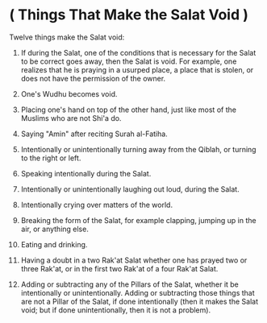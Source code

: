 ( Things That Make the Salat Void )
===================================

Twelve things make the Salat void:

1. If during the Salat, one of the conditions that is necessary for the
Salat to be correct goes away, then the Salat is void. For example, one
realizes that he is praying in a usurped place, a place that is stolen,
or does not have the permission of the owner.

2. One's Wudhu becomes void.

3. Placing one's hand on top of the other hand, just like most of the
Muslims who are not Shi'a do.

4. Saying "Amin" after reciting Surah al-Fatiha.

5. Intentionally or unintentionally turning away from the Qiblah, or
turning to the right or left.

6. Speaking intentionally during the Salat.

7. Intentionally or unintentionally laughing out loud, during the Salat.

8. Intentionally crying over matters of the world.

9. Breaking the form of the Salat, for example clapping, jumping up in
the air, or anything else.

10. Eating and drinking.

11. Having a doubt in a two Rak'at Salat whether one has prayed two or
three Rak'at, or in the first two Rak'at of a four Rak'at Salat.

12. Adding or subtracting any of the Pillars of the Salat, whether it be
intentionally or unintentionally. Adding or subtracting those things
that are not a Pillar of the Salat, if done intentionally (then it makes
the Salat void; but if done unintentionally, then it is not a problem).
